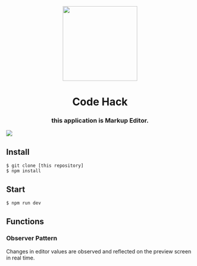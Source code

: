 <div align="center">
  <img src="http://res.cloudinary.com/dzknndz2n/image/upload/v1481536987/icon_512_2x_z8lg4p.png" width="200" alt="">

  <h1>Code Hack</h1>
  <h3>this application is Markup Editor.</h3>
</div>

![](https://qiita-image-store.s3.amazonaws.com/0/88810/ff5c1e5b-d63c-a457-f4d7-f8a742507726.gif)

## Install

```shell
$ git clone [this repository]
$ npm install
```

## Start

```shell
$ npm run dev
```

## Functions

### Observer Pattern

Changes in editor values ​​are observed and reflected on the preview screen in real time.